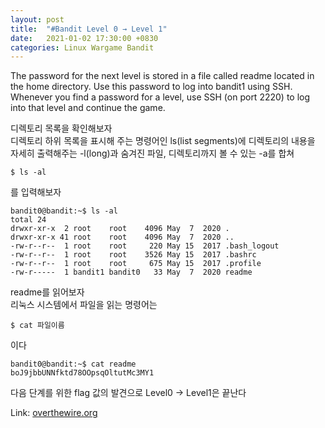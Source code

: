 ```yaml
---
layout: post
title:  "#Bandit Level 0 → Level 1"
date:   2021-01-02 17:30:00 +0830
categories: Linux Wargame Bandit
---
```


The password for the next level is stored in a file called readme located in the home directory. Use this password to log into bandit1 using SSH. Whenever you find a password for a level, use SSH (on port 2220) to log into that level and continue the game.  

디렉토리 목록을 확인해보자    
디렉토리 하위 목록을 표시해 주는 명령어인 ls(list segments)에 디렉토리의 내용을 자세히 출력해주는 -l(long)과 숨겨진 파일, 디렉토리까지 볼 수 있는 -a를 합쳐   
```
$ ls -al
```
를 입력해보자   

```
bandit0@bandit:~$ ls -al
total 24
drwxr-xr-x  2 root    root    4096 May  7  2020 .
drwxr-xr-x 41 root    root    4096 May  7  2020 ..
-rw-r--r--  1 root    root     220 May 15  2017 .bash_logout
-rw-r--r--  1 root    root    3526 May 15  2017 .bashrc
-rw-r--r--  1 root    root     675 May 15  2017 .profile
-rw-r-----  1 bandit1 bandit0   33 May  7  2020 readme
```

readme를 읽어보자   
리눅스 시스템에서 파일을 읽는 명령어는
```
$ cat 파일이름
```
이다   


```
bandit0@bandit:~$ cat readme
boJ9jbbUNNfktd78OOpsqOltutMc3MY1
```

다음 단계를 위한 flag 값의 발견으로 Level0 → Level1은 끝난다



Link: [overthewire.org](https://overthewire.org/wargames/bandit/bandit1.html)
